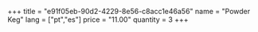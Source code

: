 +++
title = "e91f05eb-90d2-4229-8e56-c8acc1e46a56"
name = "Powder Keg"
lang = ["pt","es"]
price = "11.00"
quantity = 3
+++
